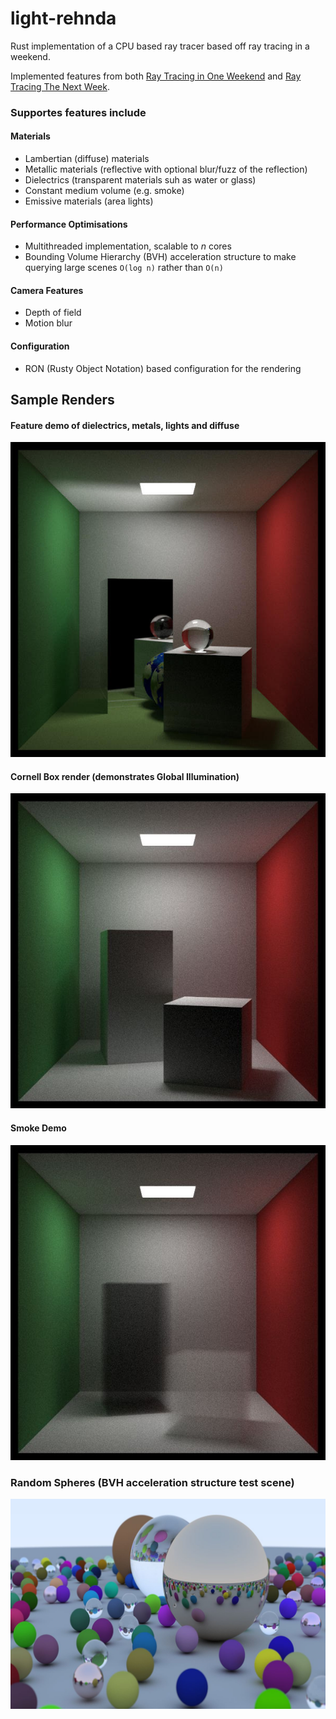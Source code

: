 # light-rehnda

Rust implementation of a CPU based ray tracer based off ray tracing in a weekend.

Implemented features from both [Ray Tracing in One Weekend](https://raytracing.github.io/books/RayTracingInOneWeekend.html) and [Ray Tracing The Next Week](https://raytracing.github.io/books/RayTracingTheNextWeek.html).

### Supportes features include

#### Materials

- Lambertian (diffuse) materials
- Metallic materials (reflective with optional blur/fuzz of the reflection)
- Dielectrics (transparent materials suh as water or glass)
- Constant medium volume (e.g. smoke)
- Emissive materials (area lights)

#### Performance Optimisations

- Multithreaded implementation, scalable to _n_ cores
- Bounding Volume Hierarchy (BVH) acceleration structure to make querying large scenes `O(log n)` rather than `O(n)`

#### Camera Features

- Depth of field
- Motion blur

#### Configuration

- RON (Rusty Object Notation) based configuration for the rendering

## Sample Renders

#### Feature demo of dielectrics, metals, lights and diffuse

![Feature Demo](https://github.com/SJBarrett/light-rehnda/blob/master/renders/feature_demo.jpeg)

#### Cornell Box render (demonstrates Global Illumination)

![](https://github.com/SJBarrett/light-rehnda/blob/master/renders/cornell_box_4096s_600p.jpg)

#### Smoke Demo

![Smoke Demo](https://github.com/SJBarrett/light-rehnda/blob/master/renders/smoke.jpg)

### Random Spheres (BVH acceleration structure test scene)

![Random spheres](https://github.com/SJBarrett/light-rehnda/blob/master/renders/random_spheres.jpg)
